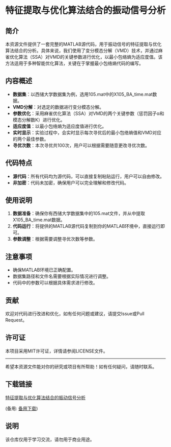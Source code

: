 # 特征提取与优化算法结合的振动信号分析

## 简介

本资源文件提供了一套完整的MATLAB源代码，用于振动信号的特征提取与优化算法结合的分析。具体来说，我们使用了变分模态分解（VMD）技术，并通过麻雀优化算法（SSA）对VMD的关键参数进行优化，以最小包络熵为适应度值。该方法适用于多种智能优化算法，关键在于掌握最小包络熵代码的编写。

## 内容概述

- **数据集**：以西储大学数据集为例，选用105.mat中的X105_BA_time.mat数据。
- **VMD分解**：对选定的数据进行变分模态分解。
- **参数优化**：采用麻雀优化算法（SSA）对VMD的两个关键参数（惩罚因子α和模态分解数K）进行优化。
- **适应度值**：以最小包络熵为适应度值进行优化。
- **实时显示**：实验过程中，会实时显示每次寻优后的最小包络熵值和VMD对应的两个最佳参数。
- **寻优次数**：本次寻优共100次，用户可以根据需要随意更改寻优次数。

## 代码特点

- **源代码**：所有代码均为源代码，可以直接复制粘贴运行，用户可以自由修改。
- **非加密**：代码未加密，确保用户可以完全理解和修改代码。

## 使用说明

1. **数据准备**：确保你有西储大学数据集中的105.mat文件，并从中提取X105_BA_time.mat数据。
2. **代码运行**：将提供的MATLAB源代码复制到你的MATLAB环境中，直接运行即可。
3. **参数调整**：根据需要调整寻优次数等参数。

## 注意事项

- 确保MATLAB环境已正确配置。
- 数据集路径和文件名需要根据实际情况进行调整。
- 代码中的参数可以根据具体需求进行修改。

## 贡献

欢迎对代码进行改进和优化，如有任何问题或建议，请提交Issue或Pull Request。

## 许可证

本项目采用MIT许可证，详情请参阅LICENSE文件。

---

希望本资源文件能对你的研究或项目有所帮助！如有任何疑问，请随时联系。

## 下载链接
[特征提取与优化算法结合的振动信号分析](https://pan.quark.cn/s/4aaefb1baeed) 

(备用: [备用下载](https://pan.baidu.com/s/1PuU7nLWgCwljmbpcv7TJMQ?pwd=1234))

## 说明

该仓库仅用于学习交流，请勿用于商业用途。

